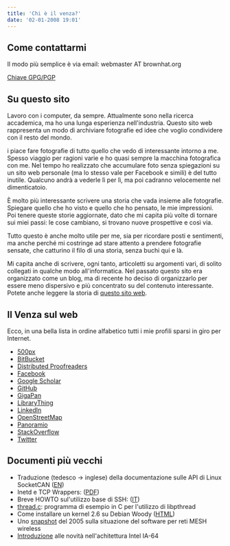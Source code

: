 ```yaml
---
title: 'Chi è il venza?'
date: '02-01-2008 19:01'
---
```


## Come contattarmi

Il modo più semplice è via email: webmaster AT brownhat.org

[Chiave GPG/PGP](pkey.gpg)

## Su questo sito
Lavoro con i computer, da sempre. Attualmente sono nella ricerca accademica, ma ho una lunga esperienza nell'industria. Questo sito web rappresenta un modo di archiviare fotografie ed idee che voglio condividere con il resto del mondo.

i piace fare fotografie di tutto quello che vedo di interessante intorno a me. Spesso viaggio per ragioni varie e ho quasi sempre la macchina fotografica con me. Nel tempo ho realizzato che accumulare foto senza spiegazioni su un sito web personale (ma lo stesso vale per Facebook e simili) è del tutto inutile. Qualcuno andrà a vederle lì per lì, ma poi cadranno velocemente nel dimenticatoio.

È molto più interessante scrivere una storia che vada insieme alle fotografie. Spiegare quello che ho visto e quello che ho pensato, le mie impressioni. Poi tenere queste storie aggiornate, dato che mi capita più volte di tornare sui miei passi: le cose cambiano, si trovano nuove prospettive e così via.

Tutto questo è anche molto utile per me, sia per ricordare posti e sentimenti, ma anche perché mi costringe ad stare attento a prendere fotografie sensate, che catturino il filo di una storia, senza buchi qui e là.

Mi capita anche di scrivere, ogni tanto, articoletti su argomenti vari, di solito collegati in qualche modo all'informatica. Nel passato questo sito era organizzato come un blog, ma di recente ho deciso di organizzarlo per essere meno dispersivo e più concentrato su del contenuto interessante. Potete anche leggere la storia di [questo sito web](/storia-del-sito).

## Il Venza sul web

Ecco, in una bella lista in ordine alfabetico tutti i mie profili sparsi in giro per Internet.

* [500px](https://500px.com/venza)
* [BitBucket](https://bitbucket.org/venza/)
* [Distributed Proofreaders](http://www.pgdp.net/)
* [Facebook](https://www.facebook.com/dvenza)
* [Google Scholar](https://scholar.google.fr/citations?user=mtZFRlwAAAAJ)
* [GitHub](https://github.com/dvenza)
* [GigaPan](http://www.gigapan.com/profiles/venza)
* [LibraryThing](http://www.librarything.com/profile/venza)
* [LinkedIn](https://www.linkedin.com/in/venza)
* [OpenStreetMap](http://www.openstreetmap.org/user/venza)
* [Panoramio](http://www.panoramio.com/user/1122883)
* [StackOverflow](http://stackoverflow.com/users/25285/venza)
* [Twitter](https://twitter.com/d_venzano)

## Documenti più vecchi

-   Traduzione (tedesco -> inglese) della documentazione sulle API di Linux SocketCAN ([EN](/docs/socketcan))
-   Inetd e TCP Wrappers: ([PDF](/docs/inetd_e_tcp_wrappers.pdf))
-   Breve HOWTO sul'utilizzo base di SSH: ([IT](/ssh-howto))
-   [thread.c](/thread): programma di esempio in C per l'utilizzo di libpthread
-   Come installare un kernel 2.6 su Debian Woody ([HTML](/woody-26))
-   Uno [snapshot](/ad-hoc-links) del 2005 sulla situazione del software per reti MESH wireless
-   [Introduzione](/docs/Gruppo08.pdf) alle novità nell'achitettura Intel IA-64
